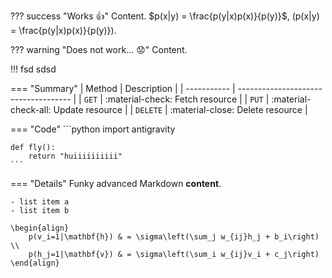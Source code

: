
??? success "Works :+1:"
    Content.
    $p(x|y) = \frac{p(y|x)p(x)}{p(y)}$, \(p(x|y) = \frac{p(y|x)p(x)}{p(y)}\).


??? warning "Does not work... :worried:"
    Content.


!!! fsd
    sdsd


=== "Summary"
    | Method      | Description                          |
    | ----------- | ------------------------------------ |
    | `GET`       | :material-check:     Fetch resource  |
    | `PUT`       | :material-check-all: Update resource |
    | `DELETE`    | :material-close:     Delete resource |

=== "Code"
    ```python
    import antigravity

    def fly():
        return "huiiiiiiiiii"
    ```

=== "Details"
    Funky advanced Markdown **content**.

    - list item a
    - list item b

    \begin{align}
        p(v_i=1|\mathbf{h}) & = \sigma\left(\sum_j w_{ij}h_j + b_i\right) \\
        p(h_j=1|\mathbf{v}) & = \sigma\left(\sum_i w_{ij}v_i + c_j\right)
    \end{align}
